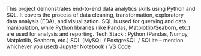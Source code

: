 This project demonstrates end-to-end data analytics skills using Python and SQL.
It covers the process of data cleaning, transformation, exploratory data analysis (EDA), and visualization. SQL is used for querying and data manipulation, while Python libraries (like Pandas, Matplotlib/Seaborn, etc.) are used for analysis and reporting.
Tech Stack : Python (Pandas, Numpy, Matplotlib, Seaborn, etc.)
SQL (MySQL / PostgreSQL / SQLite – mention whichever you used)
Jupyter Notebook / VS Code
